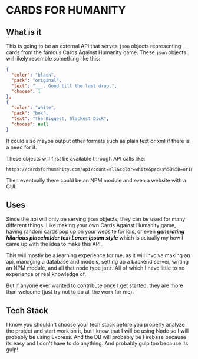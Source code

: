 # CARDS FOR HUMANITY

## What is it
This is going to be an external API that serves `json` objects representing cards from the famous Cards Against Humanity game. These `json` objects will likely resemble something like this:

```json
{
  "color": "black",
  "pack": "original",
  "text": "___. Good till the last drop.",
  "choose": 1
},
{
  "color": "white",
  "pack": "box",
  "text": "The Biggest, Blackest Dick",
  "choose": null
}
```
It could also maybe output other formats such as plain text or xml if there is a need for it.

These objects will first be available through API calls like:
```
https://cardsforhumanity.com/api/count=all&color=white&packs%5B%5D=original&packs%5B%5D=90s
```
Then eventually there could be an NPM module and even a website with a GUI.

## Uses

Since the api will only be serving `json` objects, they can be used for many different things.
Like making your own Cards Against Humanity game, having random cards pop up on your website for lols, or even _**generating hilarious placeholder text Lorem Ipsum style**_ which is actually my how I came up with the idea to make this API.

This will mostly be a learning experience for me, as it will involve making an api, managing a database and models, setting up a backend server, writing an NPM module, and all that node type jazz. All of which I have little to no experience or real knowledge of.

But if anyone ever wanted to contribute once I get started, they are more than welcome (just try not to do all the work for me).

## Tech Stack
I know you shouldn't choose your tech stack before you properly analyze the project and start work on it, but I know that I will be using Node so I will probably be using Express. And the DB will probably be Firebase because its easy and I don't have to do anything. And probably gulp too because its gulp!
